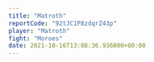 ```yaml
---
title: "Matroth"
reportCode: "92tJC1P8zdqrZ43p"
player: "Matroth"
fight: "Moroes"
date: 2021-10-16T13:08:36.936000+00:00
---
```

